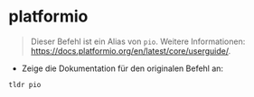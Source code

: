 # platformio

> Dieser Befehl ist ein Alias von `pio`.
> Weitere Informationen: <https://docs.platformio.org/en/latest/core/userguide/>.

- Zeige die Dokumentation für den originalen Befehl an:

`tldr pio`
